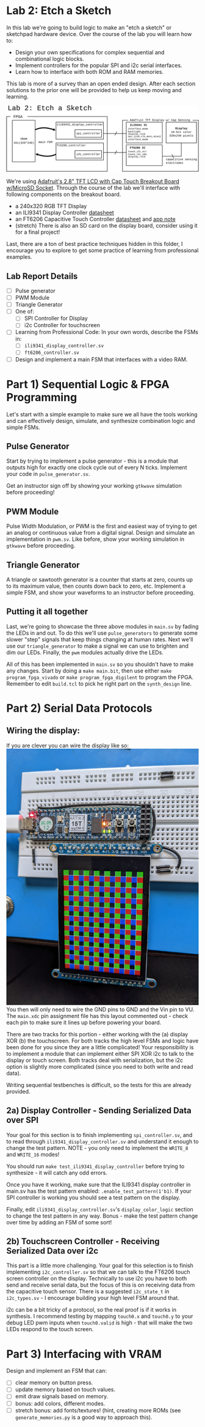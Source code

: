 # Lab 2: Etch a Sketch

In this lab we're going to build logic to make an "etch a sketch" or sketchpad hardware device. Over the course of the lab you will learn how to:
* Design your own specifications for complex sequential and combinational logic blocks.
* Implement controllers for the popular SPI and i2c serial interfaces.
* Learn how to interface with both ROM and RAM memories.

This lab is more of a survey than an open ended design. After each section solutions to the prior one will be provided to help us keep moving and learning.

![block diagram](docs/lab2-block-diagram.png)

We're using [Adafruit's 2.8" TFT LCD with Cap Touch Breakout Board w/MicroSD Socket](https://www.adafruit.com/product/2090). Through the course of the lab we'll interface with following components on the breakout board.
- a 240x320 RGB TFT Display
- an ILI9341 Display Controller [datasheet](https://cdn-shop.adafruit.com/datasheets/ILI9341.pdf)
- an FT6206 Capacitive Touch Controller [datasheet](https://cdn-shop.adafruit.com/datasheets/FT6x06+Datasheet_V0.1_Preliminary_20120723.pdf) and [app note](https://cdn-shop.adafruit.com/datasheets/FT6x06_AN_public_ver0.1.3.pdf)
- (stretch) There is also an SD card on the display board, consider using it for a final project!

Last, there are a ton of best practice techniques hidden in this folder, I encourage you to explore to get some practice of learning from professional examples.

## Lab Report Details
- [ ] Pulse generator
- [ ] PWM Module
- [ ] Triangle Generator
- [ ] One of:
    - [ ] SPI Controller for Display
    - [ ] i2c Controller for touchscreen
- [ ] Learning from Professional Code: In your own words, describe the FSMs in:
    - [ ] `ili9341_display_controller.sv`
    - [ ] `ft6206_controller.sv`
- [ ] Design and implement a main FSM that interfaces with a video RAM.

# Part 1) Sequential Logic & FPGA Programming
Let's start with a simple example to make sure we all have the tools working and can effectively design, simulate, and synthesize combination logic and simple FSMs.

## Pulse Generator
Start by trying to implement a pulse generator - this is a module that outputs high for exactly one clock cycle out of every N ticks. Implement your code in `pulse_generator.sv`.

Get an instructor sign off by showing your working `gtkwave` simulation before proceeding!

## PWM Module
Pulse Width Modulation, or PWM is the first and easiest way of trying to get an analog or continuous value from a digital signal. Design and simulate an implementation in `pwm.sv`. Like before, show your working simulation in `gtkwave` before proceeding.

## Triangle Generator
A triangle or sawtooth generator is a counter that starts at zero, counts up to its maximum value, then counts down back to zero, etc. Implement a simple FSM, and show your waveforms to an instructor before proceeding.

## Putting it all together
Last, we're going to showcase the three above modules in `main.sv` by fading the LEDs in and out. To do this we'll use `pulse_generators` to generate some slower "step" signals that keep things changing at human rates. Next we'll use our `triangle_generator` to make a signal we can use to brighten and dim our LEDs. Finally, the `pwm` modules actually drive the LEDs.

All of this has been implemented in `main.sv` so you shouldn't have to make any changes. Start by doing a `make main.bit`, then use either `make program_fpga_vivado` or `make program_fpga_digilent` to program the FPGA. Remember to edit `build.tcl` to pick he right part on the `synth_design` line.

# Part 2) Serial Data Protocols

## Wiring the display:
If you are clever you can wire the display like so:
![Breadboard Example](docs/breadboard-example.jpg)
You then will only need to wire the GND pins to GND and the Vin pin to VU. The `main.xdc` pin assignment file has this layout commented out - check each pin to make sure it lines up before powering your board.

There are two tracks for this portion - either working with the (a) display XOR (b) the touchscreen. For both tracks the high level FSMs and logic have been done for you since they are a little complicated! Your responsibility is to implement a module that can implement either SPI XOR i2c to talk to the display or touch screen. Both tracks deal with serialization, but the i2c option is slightly more complicated (since you need to both write and read data).  

Writing sequential testbenches is difficult, so the tests for this are already provided.


## 2a) Display Controller - Sending Serialized Data over SPI
Your goal for this section is to finish implementing `spi_controller.sv`, and to read through `ili9341_display_controller.sv` and understand it enough to change the test pattern. NOTE - you only need to implement the `WRITE_8` and `WRITE_16` modes! 

You should run `make test_ili9341_display_controller` before trying to synthesize - it will catch any odd errors. 

Once you have it working, make sure that the ILI9341 display controller in main.sv has the test pattern enabled: `.enable_test_pattern(1'b1)`. If your SPI controller is working you should see a test pattern on the display. 

Finally, edit `ili9341_display_controller.sv`'s `display_color_logic` section to change the test pattern in any way. Bonus - make the test pattern change over time by adding an FSM of some sort!

## 2b) Touchscreen Controller - Receiving Serialized Data over i2c
This part is a little more challenging. 
Your goal for this selection is to finish implementing `i2c_controller.sv` so that we can talk to the FT6206 touch screen controller on the display. Technically to use i2c you have to both send and receive serial data, but the focus of this is on receiving data from the capacitive touch sensor. There is a suggested `i2c_state_t` in `i2c_types.sv` - I encourage building your high level FSM around that. 

i2c can be a bit tricky of a protocol, so the real proof is if it works in synthesis. I recommend testing by mapping `touch0.x` and `touch0.y` to your debug LED pwm inputs when `touch0.valid` is high - that will make the two LEDs respond to the touch screen.

# Part 3) Interfacing with VRAM
Design and implement an FSM that can:
- [ ] clear memory on button press.
- [ ] update memory based on touch values.
- [ ] emit draw signals based on memory.
- [ ] bonus: add colors, different modes.
- [ ] stretch bonus: add fonts/textures! (hint, creating more ROMs (see `generate_memories.py` is a good way to approach this).
